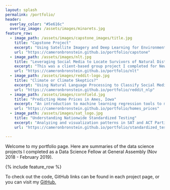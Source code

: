 ```yaml
---
layout: splash
permalink: /portfolio/
header:
  overlay_color: "#5e616c"
  overlay_image: /assets/images/minarets.jpg
feature_row:
  - image_path: /assets/images/capstone_images/title.jpg
    title: "Capstone Project"
    excerpt: "Using Satellite Imagery and Deep Learning for Environmental Conservation."
    url: "https://cameronbronstein.github.io/portfolio/capstone"
  - image_path: /assets/images/nlt.jpg
    title: "Leveraging Social Media to Locate Survivors of Natural Distasters"
    excerpt: "This was a client-based group project I completed for New Light Technolgies."
    url: "https://cameronbronstein.github.io/portfolio/nlt"
  - image_path: /assets/images/reddit-logo.jpg
    title: "Climate or Climate Skeptics?"
    excerpt: "Using Natural Language Processing to Classify Social Media Sources"
    url: "https://cameronbronstein.github.io/portfolio/reddit_nlp"
  - image_path: /assets/images/cornfield.jpg
    title: "Predicting Home Prices in Ames, Iowa"
    excerpt: "An introduction to machine learning regression tools to model house prices in Ames, Iowa"
    url: "https://cameronbronstein.github.io/portfolio/homes_prices"  
  - image_path: /assets/images/sat_logo.jpg
    title: "Understanding Nationwide Standardized Testing"
    excerpt: "Analyzing and visualization patterns in SAT and ACT Participation"
    url: "https://cameronbronstein.github.io/portfolio/standardized_testing"

---
```


Welcome to my portfolio page. Here are summaries of the data science projects I completed as a Data Science Fellow at General Assembly (Nov 2018 - February 2019).

{% include feature_row %}

To check out the code, GitHub links can be found in each project page, or you can visit my [GitHub.](https://github.com/cameronbronstein)